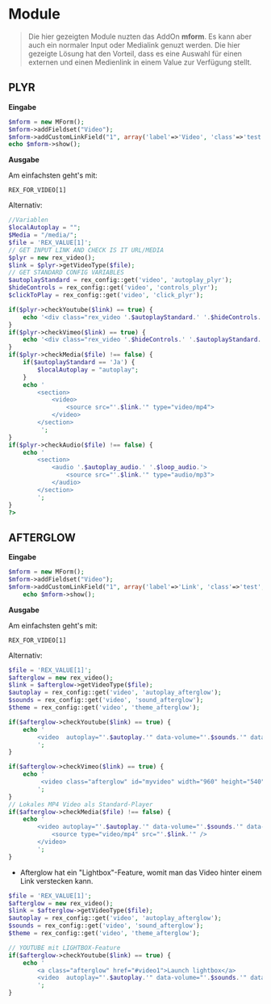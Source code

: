 # Module

> Die hier gezeigten Module nuzten das AddOn **mform**. Es kann aber auch ein normaler Input oder Medialink genuzt werden. Die hier gezeigte Lösung hat den Vorteil, dass es eine Auswahl für einen externen und einen Medienlink in einem Value zur Verfügung stellt. 


## PLYR

**Eingabe**
```php
$mform = new MForm();
$mform->addFieldset("Video");
$mform->addCustomLinkField("1", array('label'=>'Video', 'class'=>'test', 'data-tel'=>'disable', 'data-mailto'=>'disable', 'data-formlink'=>'disable', 'data-intern'=>'disable'));
echo $mform->show();
```
**Ausgabe**

Am einfachsten geht's mit:

`REX_FOR_VIDEO[1]`

Alternativ:

```php
//Variablen
$localAutoplay = "";
$Media = "/media/";
$file = 'REX_VALUE[1]';
// GET INPUT LINK AND CHECK IS IT URL/MEDIA
$plyr = new rex_video();
$link = $plyr->getVideoType($file);
// GET STANDARD CONFIG VARIABLES
$autoplayStandard = rex_config::get('video', 'autoplay_plyr');
$hideControls = rex_config::get('video', 'controls_plyr');
$clickToPlay = rex_config::get('video', 'click_plyr');

if($plyr->checkYoutube($link) == true) {
    echo '<div class="rex_video '.$autoplayStandard.' '.$hideControls.' '.$clickToPlay.'" data-type="youtube"  data-video-id="'.$plyr->getYoutubeId($link).'"></div></br>';
}
if($plyr->checkVimeo($link) == true) {
    echo '<div class="rex_video '.$hideControls.' '.$autoplayStandard.' '.$clickToPlay.'" data-type="vimeo" data-video-id="'.$plyr->getVimeoId($link).'"></div></br>';
}
if($plyr->checkMedia($file) !== false) {
    if($autoplayStandard == 'Ja') {
        $localAutoplay = "autoplay";
    }
    echo '
    	<section>
			<video>
				<source src="'.$link.'" type="video/mp4">
			</video>
		</section>
		 ';
}
if($plyr->checkAudio($file) !== false) {
	echo '	
		<section>
			<audio '.$autoplay_audio.' '.$loop_audio.'>
				<source src="'.$link.'" type="audio/mp3">
			</audio>
		</section>
		';
}
?>
```

## AFTERGLOW


**Eingabe**
```php
$mform = new MForm();
$mform->addFieldset("Video");
$mform->addCustomLinkField("1", array('label'=>'Link', 'class'=>'test', 'data-tel'=>'disable', 'data-mailto'=>'disable', 'data-formlink'=>'disable', 'data-intern'=>'disable'));
    echo $mform->show();
```
**Ausgabe**

Am einfachsten geht's mit:

`REX_FOR_VIDEO[1]`

Alternativ:
```php
$file = 'REX_VALUE[1]';
$afterglow = new rex_video();
$link = $afterglow->getVideoType($file);
$autoplay = rex_config::get('video', 'autoplay_afterglow');
$sounds = rex_config::get('video', 'sound_afterglow');
$theme = rex_config::get('video', 'theme_afterglow');

if($afterglow->checkYoutube($link) == true) {
    echo '
        <video  autoplay="'.$autoplay.'" data-volume="'.$sounds.'" data-skin="'.$theme.'" class="afterglow" id="video1" width="1920" height="1080"  data-youtube-id="'.$afterglow->getYoutubeId($link).'" data-autoresize="fit"></video>
        ';
}

if($afterglow->checkVimeo($link) == true) {
	echo '
		 <video class="afterglow" id="myvideo" width="960" height="540" data-vimeo-id="'.$afterglow->getVimeoId($link).'"></video>
		';
}
// Lokales MP4 Video als Standard-Player
if($afterglow->checkMedia($file) !== false) {
    echo '
        <video autoplay="'.$autoplay.'" data-volume="'.$sounds.'" data-skin="'.$theme.'" class="afterglow" id="myvideo" width="1080" height="720">
            <source type="video/mp4" src="'.$link.'" />
        </video>
        ';
}
```


* Afterglow hat ein "Lightbox"-Feature, womit man das Video hinter einem Link verstecken kann.

```php
$file = 'REX_VALUE[1]';
$afterglow = new rex_video();
$link = $afterglow->getVideoType($file);
$autoplay = rex_config::get('video', 'autoplay_afterglow');
$sounds = rex_config::get('video', 'sound_afterglow');
$theme = rex_config::get('video', 'theme_afterglow');

// YOUTUBE mit LIGHTBOX-Feature 
if($afterglow->checkYoutube($link) == true) {
    echo '
    	<a class="afterglow" href="#video1">Launch lightbox</a>
        <video  autoplay="'.$autoplay.'" data-volume="'.$sounds.'" data-skin="'.$theme.'" id="video1" width="1920" height="1080"  data-youtube-id="'.$afterglow->getYoutubeId($link).'" data-autoresize="fit"></video>
        ';
}
```
